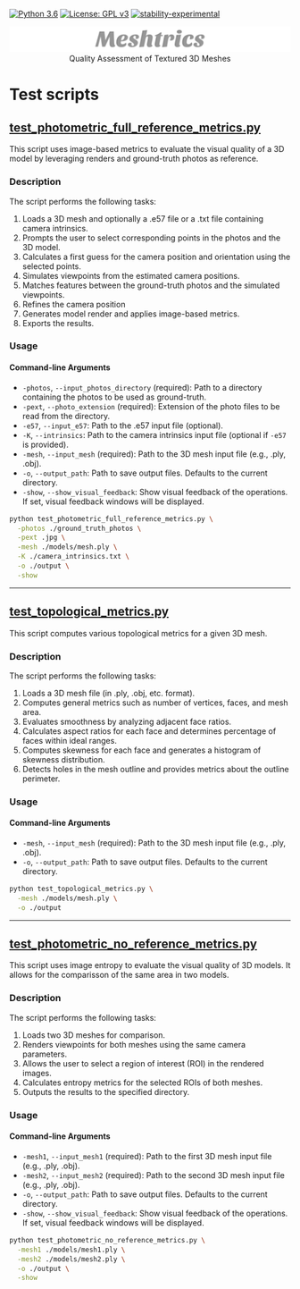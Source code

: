 <!-- PROJECT SHIELDS -->
[![Python 3.6](https://img.shields.io/badge/python-3.9-blue.svg)](https://www.python.org/downloads/release/python-390/)
[![License: GPL v3](https://img.shields.io/badge/License-GPLv3-blue.svg)](https://www.gnu.org/licenses/gpl-3.0)
[![stability-experimental](https://img.shields.io/badge/stability-experimental-orange.svg)](https://github.com/emersion/stability-badges#experimental)

<!-- PROJECT LOGO -->
<p align="center">
<img src="https://github.com/tiagomfmadeira/Meshtrics/blob/main/meshtrics_logo.png">
Quality Assessment of Textured 3D Meshes
</p>

# Test scripts

## [test_photometric_full_reference_metrics.py](https://github.com/tiagomfmadeira/Meshtrics/blob/main/tests/test_photometric_full_reference_metrics.py)

This script uses image-based metrics to evaluate the visual quality of a 3D model by leveraging renders and ground-truth photos as reference.

### Description

The script performs the following tasks:
1. Loads a 3D mesh and optionally a .e57 file or a .txt file containing camera intrinsics.
2. Prompts the user to select corresponding points in the photos and the 3D model.
3. Calculates a first guess for the camera position and orientation using the selected points.
4. Simulates viewpoints from the estimated camera positions.
5. Matches features between the ground-truth photos and the simulated viewpoints.
6. Refines the camera position
7. Generates model render and applies image-based metrics.
8. Exports the results.

### Usage 

#### Command-line Arguments

- `-photos`, `--input_photos_directory` (required): Path to a directory containing the photos to be used as ground-truth.
- `-pext`, `--photo_extension` (required): Extension of the photo files to be read from the directory.
- `-e57`, `--input_e57`: Path to the .e57 input file (optional).
- `-K`, `--intrinsics`: Path to the camera intrinsics input file (optional if `-e57` is provided).
- `-mesh`, `--input_mesh` (required): Path to the 3D mesh input file (e.g., .ply, .obj).
- `-o`, `--output_path`: Path to save output files. Defaults to the current directory.
- `-show`, `--show_visual_feedback`: Show visual feedback of the operations. If set, visual feedback windows will be displayed.

```bash
python test_photometric_full_reference_metrics.py \
  -photos ./ground_truth_photos \
  -pext .jpg \
  -mesh ./models/mesh.ply \
  -K ./camera_intrinsics.txt \
  -o ./output \
  -show
```

***

## [test_topological_metrics.py](https://github.com/tiagomfmadeira/Meshtrics/blob/main/tests/test_topological_metrics.py)

This script computes various topological metrics for a given 3D mesh.

### Description

The script performs the following tasks:
1. Loads a 3D mesh file (in .ply, .obj, etc. format).
2. Computes general metrics such as number of vertices, faces, and mesh area.
3. Evaluates smoothness by analyzing adjacent face ratios.
4. Calculates aspect ratios for each face and determines percentage of faces within ideal ranges.
5. Computes skewness for each face and generates a histogram of skewness distribution.
6. Detects holes in the mesh outline and provides metrics about the outline perimeter.

### Usage 

#### Command-line Arguments

- `-mesh`, `--input_mesh` (required): Path to the 3D mesh input file (e.g., .ply, .obj).
- `-o`, `--output_path`: Path to save output files. Defaults to the current directory.

```bash
python test_topological_metrics.py \
  -mesh ./models/mesh.ply \
  -o ./output
```

***

## [test_photometric_no_reference_metrics.py](https://github.com/tiagomfmadeira/Meshtrics/blob/main/tests/test_photometric_no_reference_metrics.py)

This script uses image entropy to evaluate the visual quality of 3D models. It allows for the comparisson of the same area in two models.

### Description

The script performs the following tasks:
1. Loads two 3D meshes for comparison.
2. Renders viewpoints for both meshes using the same camera parameters.
3. Allows the user to select a region of interest (ROI) in the rendered images.
4. Calculates entropy metrics for the selected ROIs of both meshes.
5. Outputs the results to the specified directory.

### Usage 

#### Command-line Arguments

- `-mesh1`, `--input_mesh1` (required): Path to the first 3D mesh input file (e.g., .ply, .obj).
- `-mesh2`, `--input_mesh2` (required): Path to the second 3D mesh input file (e.g., .ply, .obj).
- `-o`, `--output_path`: Path to save output files. Defaults to the current directory.
- `-show`, `--show_visual_feedback`: Show visual feedback of the operations. If set, visual feedback windows will be displayed.

```bash
python test_photometric_no_reference_metrics.py \
  -mesh1 ./models/mesh1.ply \
  -mesh2 ./models/mesh2.ply \
  -o ./output \
  -show
```
